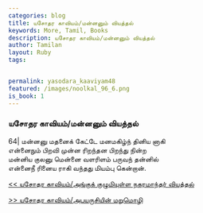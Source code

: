 ```yaml
---  
categories: blog  
title: யசோதர காவியம்/மன்னனும் வியத்தல்
keywords: More, Tamil, Books  
description: யசோதர காவியம்/மன்னனும் வியத்தல்
author: Tamilan  
layout: Ruby  
tags:     


permalink: yasodara_kaaviyam48  
featured: /images/noolkal_96_6.png  
is_book: 1
---  
```



### யசோதர காவியம்/மன்னனும் வியத்தல்

64| மன்னனு மதனைக் கேட்டே மனமகிழ்ந் தினிய னாகி  
என்னைநும் பிறவி முன்ன ரிறந்தன பிறந்து நின்ற  
மன்னிய குலனு மென்னை வளரிளம் பருவந் தன்னில்  
என்னைநீ ரினைய ராகி வந்தது மியம்பு கென்றான்.

[<< யசோதர காவியம்/அங்குக் குழுமியுள்ள நகரமாந்தர் வியத்தல்](yasodara_kaaviyam47)  
  
[>> யசோதர காவியம்/அபயருசியின் மறுமொழி](yasodara_kaaviyam49)


